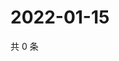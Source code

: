 # 2022-01-15

共 0 条

<!-- BEGIN WEIBO -->
<!-- 最后更新时间 Sat Jan 15 2022 16:18:35 GMT+0800 (China Standard Time) -->

<!-- END WEIBO -->
